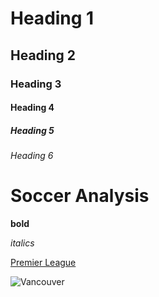 # Heading 1
## Heading 2
### Heading 3
#### Heading 4
##### Heading 5
###### Heading 6

# Soccer Analysis

**bold**

*italics*

[Premier League](https://www.nba.com/)

![Vancouver](https://www.google.com/search?sca_esv=0eb164f915fa3037&sxsrf=AHTn8zqMFIvnjkYvtL0gzWLHkvsg9mNQvw:1744413192316&q=vancouver+images&udm=2&fbs=ABzOT_BnMAgCWdhr5zilP5f1cnRvK9uZj3HA_MTJAA6lXR8yQAbzyrKIF75NMnKCBDSAUZnMkV2Wy-Rh6CZE8lzttiKHbjE3_VYK2kiT5_8S4qXdleyMFZbVKk72Yr1mGCDR2PRYSEraI-Vs6bKAwmMQtgwFoR-XEVj2cAcBn84V0m38EWLhProezknstVAz0EQSYwxmI6zGAUJCcK8RM8Ea0tqEE6fznw&sa=X&ved=2ahUKEwjtq63FjdGMAxXAK7kGHdKgESoQtKgLegQIEhAB&biw=958&bih=950&dpr=1#vhid=dUHNl4TIJC4ZMM&vssid=mosaic)

